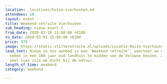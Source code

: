 ```yaml
---
location: _locations/huize-vierhouten.md
attendees: 10
layout: event
title: Weekend retraite Vierhouten
sub_heading: nieuw event 1
from_date: 2020-02-28 15:00:00 +0100
to_date: 2020-03-01 15:00:00 +0100
price: 379
image: https://static.stilteretraite.nl/uploads/Locatie-Huize-Vierhouten-15.jpg
lead_text: Nieuw in ons aanbod is een 'Weekend retraite', waarvoor we onze intrek
  nemen in een 100 jaar oud landhuis te midden van de Veluwse bossen. Zonder al te
  veel luxe zijn we dicht bij de natuur.
length_of_time: weekend
category: weekend

---
```

